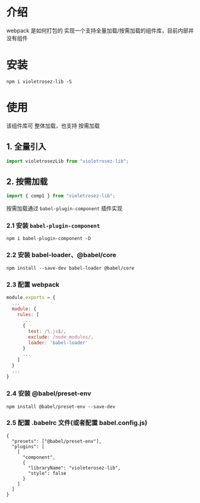 # 介绍

webpack 是如何打包的
实现一个支持全量加载/按需加载的组件库，目前内部并没有组件

# 安装

```
npm i violetrosez-lib -S
```

# 使用

该组件库可 整体加载，也支持 按需加载

## 1. 全量引入

```javascript
import violetrosezLib from "violetrosez-lib";
```

## 2. 按需加载

```javascript
import { comp1 } from "violetrosez-lib";
```

按需加载通过 `babel-plugin-component` 插件实现

### 2.1 安装 `babel-plugin-component`

```
npm i babel-plugin-component -D
```

### 2.2 安装 babel-loader、@babel/core

```
npm install --save-dev babel-loader @babel/core
```

### 2.3 配置 webpack

```javascript
module.exports = {
  ...
  module: {
    rules: [
      ...
      {
        test: /\.js$/,
        exclude: /node_modules/,
        loader: 'babel-loader'
      }
      ...
    ]
  }
  ...
}
```

### 2.4 安装 @babel/preset-env

```
npm install @babel/preset-env --save-dev
```

### 2.5 配置 .babelrc 文件(或者配置 babel.config.js)

```
{
  "presets": ["@babel/preset-env"],
  "plugins": [
    [
      "component",
      {
        "libraryName": "violeterosez-lib",
        "style": false
      }
    ]
  ]
}
```
